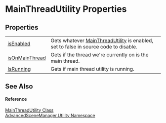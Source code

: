 # MainThreadUtility Properties




## Properties
<table>
<tr>
<td><a href="P_AdvancedSceneManager_Utility_MainThreadUtility_isEnabled">isEnabled</a></td>
<td>Gets whatever <a href="T_AdvancedSceneManager_Utility_MainThreadUtility">MainThreadUtility</a> is enabled, set to false in source code to disable.</td></tr>
<tr>
<td><a href="P_AdvancedSceneManager_Utility_MainThreadUtility_isOnMainThread">isOnMainThread</a></td>
<td>Gets if the thread we're currently on is the main thread.</td></tr>
<tr>
<td><a href="P_AdvancedSceneManager_Utility_MainThreadUtility_IsRunning">IsRunning</a></td>
<td>Gets if main thread utility is running.</td></tr>
</table>

## See Also


#### Reference
<a href="T_AdvancedSceneManager_Utility_MainThreadUtility">MainThreadUtility Class</a>  
<a href="N_AdvancedSceneManager_Utility">AdvancedSceneManager.Utility Namespace</a>  

